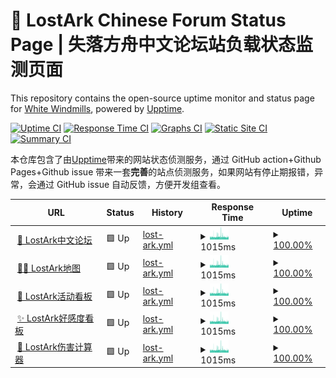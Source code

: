 # 💚 LostArk Chinese Forum Status Page | 失落方舟中文论坛站负载状态监测页面

This repository contains the open-source uptime monitor and status page for [White Windmills](https://lost-ark.top/), powered by [Upptime](https://github.com/upptime/upptime).

[![Uptime CI](https://github.com/white-windmills/lostark-status/workflows/Uptime%20CI/badge.svg)](https://github.com/white-windmills/lostark-status/actions?query=workflow%3A%22Uptime+CI%22)
[![Response Time CI](https://github.com/white-windmills/lostark-status/workflows/Response%20Time%20CI/badge.svg)](https://github.com/white-windmills/lostark-status/actions?query=workflow%3A%22Response+Time+CI%22)
[![Graphs CI](https://github.com/white-windmills/lostark-status/workflows/Graphs%20CI/badge.svg)](https://github.com/white-windmills/lostark-status/actions?query=workflow%3A%22Graphs+CI%22)
[![Static Site CI](https://github.com/white-windmills/lostark-status/workflows/Static%20Site%20CI/badge.svg)](https://github.com/white-windmills/lostark-status/actions?query=workflow%3A%22Static+Site+CI%22)
[![Summary CI](https://github.com/white-windmills/lostark-status/workflows/Summary%20CI/badge.svg)](https://github.com/white-windmills/lostark-status/actions?query=workflow%3A%22Summary+CI%22)

本仓库包含了由[Upptime](https://uptime.js.org)带来的网站状态侦测服务，通过 GitHub action+Github Pages+Github issue 带来一套**完善**的站点侦测服务，如果网站有停止期报错，异常，会通过 GitHub issue 自动反馈，方便开发组查看。

<!--start: status pages-->
<!-- This summary is generated by Upptime (https://github.com/upptime/upptime) -->
<!-- Do not edit this manually, your changes will be overwritten -->
<!-- prettier-ignore -->
| URL | Status | History | Response Time | Uptime |
| --- | ------ | ------- | ------------- | ------ |
| <img alt="" src="https://cdn.jsdelivr.net/gh/white-windmills/lostark-forum@master/img/lostarkFavicon/lostarkFav.png" height="13"> [👶 LostArk中文论坛](https://www.google.com) | 🟩 Up | [lost-ark.yml](https://github.com/white-windmills/lostark-status/commits/HEAD/history/lost-ark.yml) | <details><summary><img alt="Response time graph" src="./graphs/lost-ark/response-time-week.png" height="20"> 1015ms</summary><br><a href="https://status.lost-ark.top/history/lost-ark"><img alt="Response time 1136" src="https://img.shields.io/endpoint?url=https%3A%2F%2Fraw.githubusercontent.com%2Fwhite-windmills%2Flostark-status%2FHEAD%2Fapi%2Flost-ark%2Fresponse-time.json"></a><br><a href="https://status.lost-ark.top/history/lost-ark"><img alt="24-hour response time 925" src="https://img.shields.io/endpoint?url=https%3A%2F%2Fraw.githubusercontent.com%2Fwhite-windmills%2Flostark-status%2FHEAD%2Fapi%2Flost-ark%2Fresponse-time-day.json"></a><br><a href="https://status.lost-ark.top/history/lost-ark"><img alt="7-day response time 1015" src="https://img.shields.io/endpoint?url=https%3A%2F%2Fraw.githubusercontent.com%2Fwhite-windmills%2Flostark-status%2FHEAD%2Fapi%2Flost-ark%2Fresponse-time-week.json"></a><br><a href="https://status.lost-ark.top/history/lost-ark"><img alt="30-day response time 1190" src="https://img.shields.io/endpoint?url=https%3A%2F%2Fraw.githubusercontent.com%2Fwhite-windmills%2Flostark-status%2FHEAD%2Fapi%2Flost-ark%2Fresponse-time-month.json"></a><br><a href="https://status.lost-ark.top/history/lost-ark"><img alt="1-year response time 1136" src="https://img.shields.io/endpoint?url=https%3A%2F%2Fraw.githubusercontent.com%2Fwhite-windmills%2Flostark-status%2FHEAD%2Fapi%2Flost-ark%2Fresponse-time-year.json"></a></details> | <details><summary><a href="https://status.lost-ark.top/history/lost-ark">100.00%</a></summary><a href="https://status.lost-ark.top/history/lost-ark"><img alt="All-time uptime 99.86%" src="https://img.shields.io/endpoint?url=https%3A%2F%2Fraw.githubusercontent.com%2Fwhite-windmills%2Flostark-status%2FHEAD%2Fapi%2Flost-ark%2Fuptime.json"></a><br><a href="https://status.lost-ark.top/history/lost-ark"><img alt="24-hour uptime 100.00%" src="https://img.shields.io/endpoint?url=https%3A%2F%2Fraw.githubusercontent.com%2Fwhite-windmills%2Flostark-status%2FHEAD%2Fapi%2Flost-ark%2Fuptime-day.json"></a><br><a href="https://status.lost-ark.top/history/lost-ark"><img alt="7-day uptime 100.00%" src="https://img.shields.io/endpoint?url=https%3A%2F%2Fraw.githubusercontent.com%2Fwhite-windmills%2Flostark-status%2FHEAD%2Fapi%2Flost-ark%2Fuptime-week.json"></a><br><a href="https://status.lost-ark.top/history/lost-ark"><img alt="30-day uptime 100.00%" src="https://img.shields.io/endpoint?url=https%3A%2F%2Fraw.githubusercontent.com%2Fwhite-windmills%2Flostark-status%2FHEAD%2Fapi%2Flost-ark%2Fuptime-month.json"></a><br><a href="https://status.lost-ark.top/history/lost-ark"><img alt="1-year uptime 99.86%" src="https://img.shields.io/endpoint?url=https%3A%2F%2Fraw.githubusercontent.com%2Fwhite-windmills%2Flostark-status%2FHEAD%2Fapi%2Flost-ark%2Fuptime-year.json"></a></details>
| <img alt="" src="https://cdn.jsdelivr.net/gh/white-windmills/lostark-forum@master/img/lostarkFavicon/lostarkFav.png" height="13"> [🚵‍♂️ LostArk地图](https://lost-ark.top/map/) | 🟩 Up | [lost-ark.yml](https://github.com/white-windmills/lostark-status/commits/HEAD/history/lost-ark.yml) | <details><summary><img alt="Response time graph" src="./graphs/lost-ark/response-time-week.png" height="20"> 1015ms</summary><br><a href="https://status.lost-ark.top/history/lost-ark"><img alt="Response time 1136" src="https://img.shields.io/endpoint?url=https%3A%2F%2Fraw.githubusercontent.com%2Fwhite-windmills%2Flostark-status%2FHEAD%2Fapi%2Flost-ark%2Fresponse-time.json"></a><br><a href="https://status.lost-ark.top/history/lost-ark"><img alt="24-hour response time 925" src="https://img.shields.io/endpoint?url=https%3A%2F%2Fraw.githubusercontent.com%2Fwhite-windmills%2Flostark-status%2FHEAD%2Fapi%2Flost-ark%2Fresponse-time-day.json"></a><br><a href="https://status.lost-ark.top/history/lost-ark"><img alt="7-day response time 1015" src="https://img.shields.io/endpoint?url=https%3A%2F%2Fraw.githubusercontent.com%2Fwhite-windmills%2Flostark-status%2FHEAD%2Fapi%2Flost-ark%2Fresponse-time-week.json"></a><br><a href="https://status.lost-ark.top/history/lost-ark"><img alt="30-day response time 1190" src="https://img.shields.io/endpoint?url=https%3A%2F%2Fraw.githubusercontent.com%2Fwhite-windmills%2Flostark-status%2FHEAD%2Fapi%2Flost-ark%2Fresponse-time-month.json"></a><br><a href="https://status.lost-ark.top/history/lost-ark"><img alt="1-year response time 1136" src="https://img.shields.io/endpoint?url=https%3A%2F%2Fraw.githubusercontent.com%2Fwhite-windmills%2Flostark-status%2FHEAD%2Fapi%2Flost-ark%2Fresponse-time-year.json"></a></details> | <details><summary><a href="https://status.lost-ark.top/history/lost-ark">100.00%</a></summary><a href="https://status.lost-ark.top/history/lost-ark"><img alt="All-time uptime 99.86%" src="https://img.shields.io/endpoint?url=https%3A%2F%2Fraw.githubusercontent.com%2Fwhite-windmills%2Flostark-status%2FHEAD%2Fapi%2Flost-ark%2Fuptime.json"></a><br><a href="https://status.lost-ark.top/history/lost-ark"><img alt="24-hour uptime 100.00%" src="https://img.shields.io/endpoint?url=https%3A%2F%2Fraw.githubusercontent.com%2Fwhite-windmills%2Flostark-status%2FHEAD%2Fapi%2Flost-ark%2Fuptime-day.json"></a><br><a href="https://status.lost-ark.top/history/lost-ark"><img alt="7-day uptime 100.00%" src="https://img.shields.io/endpoint?url=https%3A%2F%2Fraw.githubusercontent.com%2Fwhite-windmills%2Flostark-status%2FHEAD%2Fapi%2Flost-ark%2Fuptime-week.json"></a><br><a href="https://status.lost-ark.top/history/lost-ark"><img alt="30-day uptime 100.00%" src="https://img.shields.io/endpoint?url=https%3A%2F%2Fraw.githubusercontent.com%2Fwhite-windmills%2Flostark-status%2FHEAD%2Fapi%2Flost-ark%2Fuptime-month.json"></a><br><a href="https://status.lost-ark.top/history/lost-ark"><img alt="1-year uptime 99.86%" src="https://img.shields.io/endpoint?url=https%3A%2F%2Fraw.githubusercontent.com%2Fwhite-windmills%2Flostark-status%2FHEAD%2Fapi%2Flost-ark%2Fuptime-year.json"></a></details>
| <img alt="" src="https://cdn.jsdelivr.net/gh/white-windmills/lostark-forum@master/img/lostarkFavicon/lostarkFav.png" height="13"> [🎎 LostArk活动看板](https://timer.lost-ark.top/zh/alarms) | 🟩 Up | [lost-ark.yml](https://github.com/white-windmills/lostark-status/commits/HEAD/history/lost-ark.yml) | <details><summary><img alt="Response time graph" src="./graphs/lost-ark/response-time-week.png" height="20"> 1015ms</summary><br><a href="https://status.lost-ark.top/history/lost-ark"><img alt="Response time 1136" src="https://img.shields.io/endpoint?url=https%3A%2F%2Fraw.githubusercontent.com%2Fwhite-windmills%2Flostark-status%2FHEAD%2Fapi%2Flost-ark%2Fresponse-time.json"></a><br><a href="https://status.lost-ark.top/history/lost-ark"><img alt="24-hour response time 925" src="https://img.shields.io/endpoint?url=https%3A%2F%2Fraw.githubusercontent.com%2Fwhite-windmills%2Flostark-status%2FHEAD%2Fapi%2Flost-ark%2Fresponse-time-day.json"></a><br><a href="https://status.lost-ark.top/history/lost-ark"><img alt="7-day response time 1015" src="https://img.shields.io/endpoint?url=https%3A%2F%2Fraw.githubusercontent.com%2Fwhite-windmills%2Flostark-status%2FHEAD%2Fapi%2Flost-ark%2Fresponse-time-week.json"></a><br><a href="https://status.lost-ark.top/history/lost-ark"><img alt="30-day response time 1190" src="https://img.shields.io/endpoint?url=https%3A%2F%2Fraw.githubusercontent.com%2Fwhite-windmills%2Flostark-status%2FHEAD%2Fapi%2Flost-ark%2Fresponse-time-month.json"></a><br><a href="https://status.lost-ark.top/history/lost-ark"><img alt="1-year response time 1136" src="https://img.shields.io/endpoint?url=https%3A%2F%2Fraw.githubusercontent.com%2Fwhite-windmills%2Flostark-status%2FHEAD%2Fapi%2Flost-ark%2Fresponse-time-year.json"></a></details> | <details><summary><a href="https://status.lost-ark.top/history/lost-ark">100.00%</a></summary><a href="https://status.lost-ark.top/history/lost-ark"><img alt="All-time uptime 99.86%" src="https://img.shields.io/endpoint?url=https%3A%2F%2Fraw.githubusercontent.com%2Fwhite-windmills%2Flostark-status%2FHEAD%2Fapi%2Flost-ark%2Fuptime.json"></a><br><a href="https://status.lost-ark.top/history/lost-ark"><img alt="24-hour uptime 100.00%" src="https://img.shields.io/endpoint?url=https%3A%2F%2Fraw.githubusercontent.com%2Fwhite-windmills%2Flostark-status%2FHEAD%2Fapi%2Flost-ark%2Fuptime-day.json"></a><br><a href="https://status.lost-ark.top/history/lost-ark"><img alt="7-day uptime 100.00%" src="https://img.shields.io/endpoint?url=https%3A%2F%2Fraw.githubusercontent.com%2Fwhite-windmills%2Flostark-status%2FHEAD%2Fapi%2Flost-ark%2Fuptime-week.json"></a><br><a href="https://status.lost-ark.top/history/lost-ark"><img alt="30-day uptime 100.00%" src="https://img.shields.io/endpoint?url=https%3A%2F%2Fraw.githubusercontent.com%2Fwhite-windmills%2Flostark-status%2FHEAD%2Fapi%2Flost-ark%2Fuptime-month.json"></a><br><a href="https://status.lost-ark.top/history/lost-ark"><img alt="1-year uptime 99.86%" src="https://img.shields.io/endpoint?url=https%3A%2F%2Fraw.githubusercontent.com%2Fwhite-windmills%2Flostark-status%2FHEAD%2Fapi%2Flost-ark%2Fuptime-year.json"></a></details>
| <img alt="" src="https://cdn.jsdelivr.net/gh/white-windmills/lostark-forum@master/img/lostarkFavicon/lostarkFav.png" height="13"> [✨ LostArk好感度看板](https://lost-ark.top/affinity/) | 🟩 Up | [lost-ark.yml](https://github.com/white-windmills/lostark-status/commits/HEAD/history/lost-ark.yml) | <details><summary><img alt="Response time graph" src="./graphs/lost-ark/response-time-week.png" height="20"> 1015ms</summary><br><a href="https://status.lost-ark.top/history/lost-ark"><img alt="Response time 1136" src="https://img.shields.io/endpoint?url=https%3A%2F%2Fraw.githubusercontent.com%2Fwhite-windmills%2Flostark-status%2FHEAD%2Fapi%2Flost-ark%2Fresponse-time.json"></a><br><a href="https://status.lost-ark.top/history/lost-ark"><img alt="24-hour response time 925" src="https://img.shields.io/endpoint?url=https%3A%2F%2Fraw.githubusercontent.com%2Fwhite-windmills%2Flostark-status%2FHEAD%2Fapi%2Flost-ark%2Fresponse-time-day.json"></a><br><a href="https://status.lost-ark.top/history/lost-ark"><img alt="7-day response time 1015" src="https://img.shields.io/endpoint?url=https%3A%2F%2Fraw.githubusercontent.com%2Fwhite-windmills%2Flostark-status%2FHEAD%2Fapi%2Flost-ark%2Fresponse-time-week.json"></a><br><a href="https://status.lost-ark.top/history/lost-ark"><img alt="30-day response time 1190" src="https://img.shields.io/endpoint?url=https%3A%2F%2Fraw.githubusercontent.com%2Fwhite-windmills%2Flostark-status%2FHEAD%2Fapi%2Flost-ark%2Fresponse-time-month.json"></a><br><a href="https://status.lost-ark.top/history/lost-ark"><img alt="1-year response time 1136" src="https://img.shields.io/endpoint?url=https%3A%2F%2Fraw.githubusercontent.com%2Fwhite-windmills%2Flostark-status%2FHEAD%2Fapi%2Flost-ark%2Fresponse-time-year.json"></a></details> | <details><summary><a href="https://status.lost-ark.top/history/lost-ark">100.00%</a></summary><a href="https://status.lost-ark.top/history/lost-ark"><img alt="All-time uptime 99.86%" src="https://img.shields.io/endpoint?url=https%3A%2F%2Fraw.githubusercontent.com%2Fwhite-windmills%2Flostark-status%2FHEAD%2Fapi%2Flost-ark%2Fuptime.json"></a><br><a href="https://status.lost-ark.top/history/lost-ark"><img alt="24-hour uptime 100.00%" src="https://img.shields.io/endpoint?url=https%3A%2F%2Fraw.githubusercontent.com%2Fwhite-windmills%2Flostark-status%2FHEAD%2Fapi%2Flost-ark%2Fuptime-day.json"></a><br><a href="https://status.lost-ark.top/history/lost-ark"><img alt="7-day uptime 100.00%" src="https://img.shields.io/endpoint?url=https%3A%2F%2Fraw.githubusercontent.com%2Fwhite-windmills%2Flostark-status%2FHEAD%2Fapi%2Flost-ark%2Fuptime-week.json"></a><br><a href="https://status.lost-ark.top/history/lost-ark"><img alt="30-day uptime 100.00%" src="https://img.shields.io/endpoint?url=https%3A%2F%2Fraw.githubusercontent.com%2Fwhite-windmills%2Flostark-status%2FHEAD%2Fapi%2Flost-ark%2Fuptime-month.json"></a><br><a href="https://status.lost-ark.top/history/lost-ark"><img alt="1-year uptime 99.86%" src="https://img.shields.io/endpoint?url=https%3A%2F%2Fraw.githubusercontent.com%2Fwhite-windmills%2Flostark-status%2FHEAD%2Fapi%2Flost-ark%2Fuptime-year.json"></a></details>
| <img alt="" src="https://cdn.jsdelivr.net/gh/white-windmills/lostark-forum@master/img/lostarkFavicon/lostarkFav.png" height="13"> [🥽 LostArk伤害计算器](http://upgrade.lost-ark.top/) | 🟩 Up | [lost-ark.yml](https://github.com/white-windmills/lostark-status/commits/HEAD/history/lost-ark.yml) | <details><summary><img alt="Response time graph" src="./graphs/lost-ark/response-time-week.png" height="20"> 1015ms</summary><br><a href="https://status.lost-ark.top/history/lost-ark"><img alt="Response time 1136" src="https://img.shields.io/endpoint?url=https%3A%2F%2Fraw.githubusercontent.com%2Fwhite-windmills%2Flostark-status%2FHEAD%2Fapi%2Flost-ark%2Fresponse-time.json"></a><br><a href="https://status.lost-ark.top/history/lost-ark"><img alt="24-hour response time 925" src="https://img.shields.io/endpoint?url=https%3A%2F%2Fraw.githubusercontent.com%2Fwhite-windmills%2Flostark-status%2FHEAD%2Fapi%2Flost-ark%2Fresponse-time-day.json"></a><br><a href="https://status.lost-ark.top/history/lost-ark"><img alt="7-day response time 1015" src="https://img.shields.io/endpoint?url=https%3A%2F%2Fraw.githubusercontent.com%2Fwhite-windmills%2Flostark-status%2FHEAD%2Fapi%2Flost-ark%2Fresponse-time-week.json"></a><br><a href="https://status.lost-ark.top/history/lost-ark"><img alt="30-day response time 1190" src="https://img.shields.io/endpoint?url=https%3A%2F%2Fraw.githubusercontent.com%2Fwhite-windmills%2Flostark-status%2FHEAD%2Fapi%2Flost-ark%2Fresponse-time-month.json"></a><br><a href="https://status.lost-ark.top/history/lost-ark"><img alt="1-year response time 1136" src="https://img.shields.io/endpoint?url=https%3A%2F%2Fraw.githubusercontent.com%2Fwhite-windmills%2Flostark-status%2FHEAD%2Fapi%2Flost-ark%2Fresponse-time-year.json"></a></details> | <details><summary><a href="https://status.lost-ark.top/history/lost-ark">100.00%</a></summary><a href="https://status.lost-ark.top/history/lost-ark"><img alt="All-time uptime 99.86%" src="https://img.shields.io/endpoint?url=https%3A%2F%2Fraw.githubusercontent.com%2Fwhite-windmills%2Flostark-status%2FHEAD%2Fapi%2Flost-ark%2Fuptime.json"></a><br><a href="https://status.lost-ark.top/history/lost-ark"><img alt="24-hour uptime 100.00%" src="https://img.shields.io/endpoint?url=https%3A%2F%2Fraw.githubusercontent.com%2Fwhite-windmills%2Flostark-status%2FHEAD%2Fapi%2Flost-ark%2Fuptime-day.json"></a><br><a href="https://status.lost-ark.top/history/lost-ark"><img alt="7-day uptime 100.00%" src="https://img.shields.io/endpoint?url=https%3A%2F%2Fraw.githubusercontent.com%2Fwhite-windmills%2Flostark-status%2FHEAD%2Fapi%2Flost-ark%2Fuptime-week.json"></a><br><a href="https://status.lost-ark.top/history/lost-ark"><img alt="30-day uptime 100.00%" src="https://img.shields.io/endpoint?url=https%3A%2F%2Fraw.githubusercontent.com%2Fwhite-windmills%2Flostark-status%2FHEAD%2Fapi%2Flost-ark%2Fuptime-month.json"></a><br><a href="https://status.lost-ark.top/history/lost-ark"><img alt="1-year uptime 99.86%" src="https://img.shields.io/endpoint?url=https%3A%2F%2Fraw.githubusercontent.com%2Fwhite-windmills%2Flostark-status%2FHEAD%2Fapi%2Flost-ark%2Fuptime-year.json"></a></details>

<!--end: status pages-->
